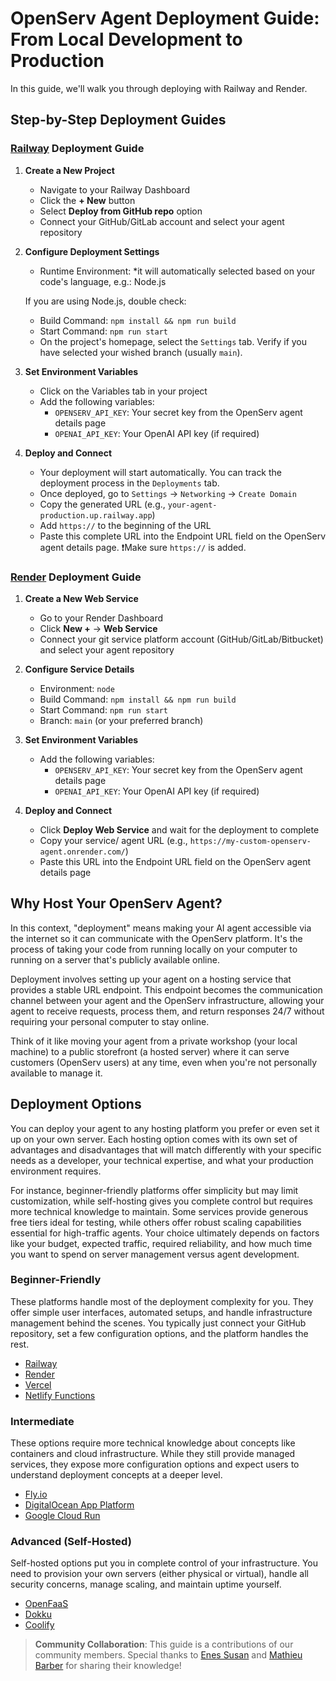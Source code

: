 # OpenServ Agent Deployment Guide: From Local Development to Production
In this guide, we'll walk you through deploying with Railway and Render.

## Step-by-Step Deployment Guides

### [Railway](https://railway.com/) Deployment Guide

1. **Create a New Project**
   - Navigate to your Railway Dashboard
   - Click the **+ New** button
   - Select **Deploy from GitHub repo** option
   - Connect your GitHub/GitLab account and select your agent repository

2. **Configure Deployment Settings**
   - Runtime Environment: *it will automatically selected based on your code's language, e.g.: Node.js

   If you are using Node.js, double check:
   - Build Command: `npm install && npm run build`
   - Start Command: `npm run start`
   - On the project's homepage, select the `Settings` tab. Verify if you have selected your wished branch (usually `main`).

3. **Set Environment Variables**
   - Click on the Variables tab in your project
   - Add the following variables:
     - `OPENSERV_API_KEY`: Your secret key from the OpenServ agent details page
     - `OPENAI_API_KEY`: Your OpenAI API key (if required)

4. **Deploy and Connect**
   - Your deployment will start automatically. You can track the deployment process in the `Deployments` tab.
   - Once deployed, go to `Settings` → `Networking` → `Create Domain`
   - Copy the generated URL (e.g., `your-agent-production.up.railway.app`)
   - Add `https://` to the beginning of the URL
   - Paste this complete URL into the Endpoint URL field on the OpenServ agent details page. ❗️Make sure `https://` is added.

### [Render](https://render.com/) Deployment Guide

1. **Create a New Web Service**
   - Go to your Render Dashboard
   - Click **New +** → **Web Service**
   - Connect your git service platform account (GitHub/GitLab/Bitbucket) and select your agent repository

2. **Configure Service Details**
   - Environment: `node`
   - Build Command: `npm install && npm run build`
   - Start Command: `npm run start`
   - Branch: `main` (or your preferred branch)

3. **Set Environment Variables**
   - Add the following variables:
     - `OPENSERV_API_KEY`: Your secret key from the OpenServ agent details page
     - `OPENAI_API_KEY`: Your OpenAI API key (if required)

4. **Deploy and Connect**
   - Click **Deploy Web Service** and wait for the deployment to complete
   - Copy your service/ agent URL (e.g., `https://my-custom-openserv-agent.onrender.com/`)
   - Paste this URL into the Endpoint URL field on the OpenServ agent details page

## Why Host Your OpenServ Agent?

In this context, "deployment" means making your AI agent accessible via the internet so it can communicate with the OpenServ platform. It's the process of taking your code from running locally on your computer to running on a server that's publicly available online.

Deployment involves setting up your agent on a hosting service that provides a stable URL endpoint. This endpoint becomes the communication channel between your agent and the OpenServ infrastructure, allowing your agent to receive requests, process them, and return responses 24/7 without requiring your personal computer to stay online.

Think of it like moving your agent from a private workshop (your local machine) to a public storefront (a hosted server) where it can serve customers (OpenServ users) at any time, even when you're not personally available to manage it.

## Deployment Options

You can deploy your agent to any hosting platform you prefer or even set it up on your own server. Each hosting option comes with its own set of advantages and disadvantages that will match differently with your specific needs as a developer, your technical expertise, and what your production environment requires.

For instance, beginner-friendly platforms offer simplicity but may limit customization, while self-hosting gives you complete control but requires more technical knowledge to maintain. Some services provide generous free tiers ideal for testing, while others offer robust scaling capabilities essential for high-traffic agents. Your choice ultimately depends on factors like your budget, expected traffic, required reliability, and how much time you want to spend on server management versus agent development.

### Beginner-Friendly
These platforms handle most of the deployment complexity for you. They offer simple user interfaces, automated setups, and handle infrastructure management behind the scenes. You typically just connect your GitHub repository, set a few configuration options, and the platform handles the rest.

* [Railway](https://railway.app/)
* [Render](https://render.com/)
* [Vercel](https://vercel.com/)
* [Netlify Functions](https://www.netlify.com/)

### Intermediate
These options require more technical knowledge about concepts like containers and cloud infrastructure. While they still provide managed services, they expose more configuration options and expect users to understand deployment concepts at a deeper level. 

* [Fly.io](https://fly.io/)
* [DigitalOcean App Platform](https://www.digitalocean.com/)
* [Google Cloud Run](https://cloud.google.com/run)

### Advanced (Self-Hosted)
Self-hosted options put you in complete control of your infrastructure. You need to provision your own servers (either physical or virtual), handle all security concerns, manage scaling, and maintain uptime yourself. 

* [OpenFaaS](https://docs.openfaas.com/)
* [Dokku](https://dokku.com/docs/)
* [Coolify](https://coolify.io/)


> **Community Collaboration**: This guide is a contributions of our community members. Special thanks to [Enes Susan]( https://github.com/enessusan00 ) and [Mathieu Barber]( https://netfizz.fr/ ) for sharing their knowledge!